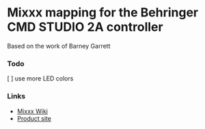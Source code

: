 # Mixxx mapping for the Behringer CMD STUDIO 2A controller

Based on the work of Barney Garrett

### Todo
[ ] use more LED colors

### Links
* [Mixxx Wiki](https://github.com/mixxxdj/mixxx/wiki/Behringer-Cmd-Studio-2A)
* [Product site](https://www.behringer.com/product.html?modelCode=P0AVW)
